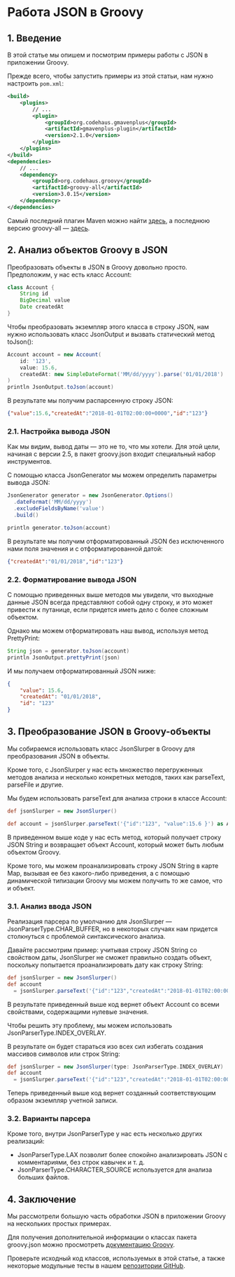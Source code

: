 # Работа JSON в Groovy

## 1. Введение

В этой статье мы опишем и посмотрим примеры работы с JSON в приложении Groovy.

Прежде всего, чтобы запустить примеры из этой статьи, нам нужно настроить `pom.xml`:

```xml
<build>
    <plugins>
        // ...
        <plugin>
            <groupId>org.codehaus.gmavenplus</groupId>
            <artifactId>gmavenplus-plugin</artifactId>
            <version>2.1.0</version>
        </plugin>
    </plugins>
</build>
<dependencies>
    // ...
    <dependency>
        <groupId>org.codehaus.groovy</groupId>
        <artifactId>groovy-all</artifactId>
        <version>3.0.15</version>
    </dependency>
</dependencies>
```

Самый последний плагин Maven можно найти [здесь](https://mvnrepository.com/artifact/org.codehaus.gmavenplus/gmavenplus-plugin), а последнюю версию groovy-all — [здесь](https://mvnrepository.com/artifact/org.codehaus.groovy/groovy-all).

## 2. Анализ объектов Groovy в JSON

Преобразовать объекты в JSON в Groovy довольно просто. Предположим, у нас есть класс Account:

```groovy
class Account {
    String id
    BigDecimal value
    Date createdAt
}
```

Чтобы преобразовать экземпляр этого класса в строку JSON, нам нужно использовать класс JsonOutput и вызвать статический метод toJson():

```groovy
Account account = new Account(
    id: '123', 
    value: 15.6,
    createdAt: new SimpleDateFormat('MM/dd/yyyy').parse('01/01/2018')
) 
println JsonOutput.toJson(account)
```

В результате мы получим распарсенную строку JSON:

```json
{"value":15.6,"createdAt":"2018-01-01T02:00:00+0000","id":"123"}
```

### 2.1. Настройка вывода JSON

Как мы видим, вывод даты — это не то, что мы хотели. Для этой цели, начиная с версии 2.5, в пакет groovy.json входит специальный набор инструментов.

С помощью класса JsonGenerator мы можем определить параметры вывода JSON:

```groovy
JsonGenerator generator = new JsonGenerator.Options()
  .dateFormat('MM/dd/yyyy')
  .excludeFieldsByName('value')
  .build()

println generator.toJson(account)
```

В результате мы получим отформатированный JSON без исключенного нами поля значения и с отформатированной датой:

```json
{"createdAt":"01/01/2018","id":"123"}
```

### 2.2. Форматирование вывода JSON

С помощью приведенных выше методов мы увидели, что выходные данные JSON всегда представляют собой одну строку, и это может привести к путанице, если придется иметь дело с более сложным объектом.

Однако мы можем отформатировать наш вывод, используя метод PrettyPrint:

```groovy
String json = generator.toJson(account)
println JsonOutput.prettyPrint(json)
```

И мы получаем отформатированный JSON ниже:

```json
{
    "value": 15.6,
    "createdAt": "01/01/2018",
    "id": "123"
}
```

## 3. Преобразование JSON в Groovy-объекты

Мы собираемся использовать класс JsonSlurper в Groovy для преобразования JSON в объекты.

Кроме того, с JsonSlurper у нас есть множество перегруженных методов анализа и несколько конкретных методов, таких как parseText, parseFile и другие.

Мы будем использовать parseText для анализа строки в классе Account:

```groovy
def jsonSlurper = new JsonSlurper()

def account = jsonSlurper.parseText('{"id":"123", "value":15.6 }') as Account
```

В приведенном выше коде у нас есть метод, который получает строку JSON String и возвращает объект Account, который может быть любым объектом Groovy.

Кроме того, мы можем проанализировать строку JSON String в карте Map, вызывая ее без какого-либо приведения, а с помощью динамической типизации Groovy мы можем получить то же самое, что и объект.

### 3.1. Анализ ввода JSON

Реализация парсера по умолчанию для JsonSlurper — JsonParserType.CHAR\_BUFFER, но в некоторых случаях нам придется столкнуться с проблемой синтаксического анализа.

Давайте рассмотрим пример: учитывая строку JSON String  со свойством даты, JsonSlurper не сможет правильно создать объект, поскольку попытается проанализировать дату как строку String:

```groovy
def jsonSlurper = new JsonSlurper()
def account 
  = jsonSlurper.parseText('{"id":"123","createdAt":"2018-01-01T02:00:00+0000"}') as Account
```

В результате приведенный выше код вернет объект Account со всеми свойствами, содержащими нулевые значения.

Чтобы решить эту проблему, мы можем использовать JsonParserType.INDEX\_OVERLAY.

В результате он будет стараться изо всех сил избегать создания массивов символов или строк String:

```groovy
def jsonSlurper = new JsonSlurper(type: JsonParserType.INDEX_OVERLAY)
def account 
  = jsonSlurper.parseText('{"id":"123","createdAt":"2018-01-01T02:00:00+0000"}') as Account
```

Теперь приведенный выше код вернет созданный соответствующим образом экземпляр учетной записи.

### 3.2. Варианты парсера

Кроме того, внутри JsonParserType у нас есть несколько других реализаций:

* JsonParserType.LAX позволит более спокойно анализировать JSON с комментариями, без строк кавычек и т. д.
* JsonParserType.CHARACTER\_SOURCE используется для анализа больших файлов.

## 4. Заключение

Мы рассмотрели большую часть обработки JSON в приложении Groovy на нескольких простых примерах.

Для получения дополнительной информации о классах пакета groovy.json можно просмотреть [документацию Groovy](http://groovy-lang.org/json.html).

Проверьте исходный код классов, используемых в этой статье, а также некоторые модульные тесты в нашем [репозитории GitHub](https://github.com/eugenp/tutorials/tree/master/core-groovy-modules/core-groovy).
